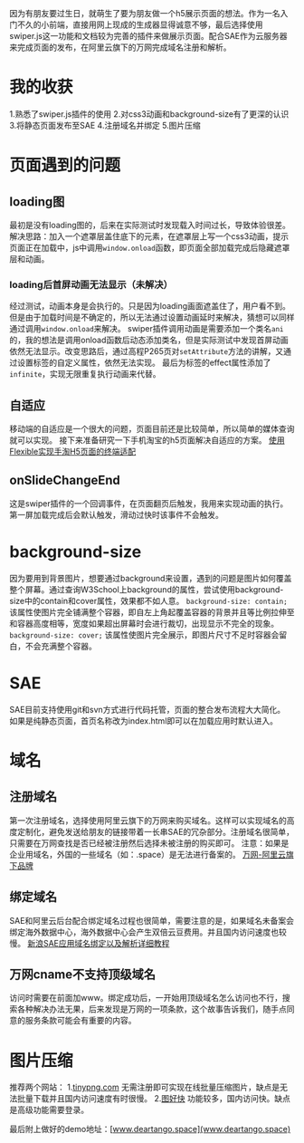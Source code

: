 因为有朋友要过生日，就萌生了要为朋友做一个h5展示页面的想法。作为一名入门不久的小前端，直接用网上现成的生成器显得诚意不够，最后选择使用swiper.js这一功能和文档较为完善的插件来做展示页面。配合SAE作为云服务器来完成页面的发布，在阿里云旗下的万网完成域名注册和解析。
<!-- more -->
# 我的收获
1.熟悉了swiper.js插件的使用
2.对css3动画和background-size有了更深的认识
3.将静态页面发布至SAE
4.注册域名并绑定
5.图片压缩

# 页面遇到的问题

## loading图
最初是没有loading图的，后来在实际测试时发现载入时间过长，导致体验很差。
解决思路：加入一个遮罩层盖住底下的元素，在遮罩层上写一个css3动画，提示页面正在加载中，js中调用`window.onload`函数，即页面全部加载完成后隐藏遮罩层和动画。

### loading后首屏动画无法显示（未解决）
经过测试，动画本身是会执行的。只是因为loading画面遮盖住了，用户看不到。但是由于加载时间是不确定的，所以无法通过设置动画延时来解决，猜想可以同样通过调用`window.onload`来解决。
swiper插件调用动画是需要添加一个类名`ani`的，我的想法是调用onload函数后动态添加类名，但是实际测试中发现首屏动画依然无法显示。改变思路后，通过高程P265页对`setAttribute`方法的讲解，又通过设置标签的自定义属性，依然无法实现。
最后为标签的effect属性添加了`infinite`，实现无限重复执行动画来代替。

## 自适应
移动端的自适应是一个很大的问题，页面目前还是比较简单，所以简单的媒体查询就可以实现。
接下来准备研究一下手机淘宝的h5页面解决自适应的方案。
[使用Flexible实现手淘H5页面的终端适配](http://www.w3cplus.com/mobile/lib-flexible-for-html5-layout.html)

## onSlideChangeEnd
这是swiper插件的一个回调事件，在页面翻页后触发，我用来实现动画的执行。第一屏加载完成后会默认触发，滑动过快时该事件不会触发。

# background-size
因为要用到背景图片，想要通过background来设置，遇到的问题是图片如何覆盖整个屏幕。通过查询W3School上background的属性，尝试使用background-size中的contain和cover属性，效果都不如人意。
`background-size: contain;`
该属性使图片完全铺满整个容器，即自左上角起覆盖容器的背景并且等比例拉伸至和容器高度相等，宽度如果超出屏幕时会进行裁切，出现显示不完全的现象。
`background-size: cover;`
该属性使图片完全展示，即图片尺寸不足时容器会留白，不会充满整个容器。

# SAE
SAE目前支持使用git和svn方式进行代码托管，页面的整合发布流程大大简化。
如果是纯静态页面，首页名称改为index.html即可以在加载应用时默认进入。

# 域名

## 注册域名
第一次注册域名，选择使用阿里云旗下的万网来购买域名。这样可以实现域名的高度定制化，避免发送给朋友的链接带着一长串SAE的冗杂部分。注册域名很简单，只需要在万网查找是否已经被注册然后选择未被注册的购买即可。
注意：如果是企业用域名，外国的一些域名（如：.space）是无法进行备案的。
[万网-阿里云旗下品牌](http://wanwang.aliyun.com/)

## 绑定域名
SAE和阿里云后台配合绑定域名过程也很简单，需要注意的是，如果域名未备案会绑定海外数据中心，海外数据中心会产生双倍云豆费用。并且国内访问速度也较慢。
[新浪SAE应用域名绑定以及解析详细教程](http://saebbs.com/forum.php?mod=viewthread&tid=31040)

## 万网cname不支持顶级域名
访问时需要在前面加www。绑定成功后，一开始用顶级域名怎么访问也不行，搜索各种解决办法无果，后来发现是万网的一项条款，这个故事告诉我们，随手点同意的服务条款可能会有重要的内容。

# 图片压缩
推荐两个网站：
1.[tinypng.com](https://tinypng.com/)
无需注册即可实现在线批量压缩图片，缺点是无法批量下载并且国内访问速度有时很慢。
2.[图好快](www.tuhaokuai.com)
功能较多，国内访问快。缺点是高级功能需要登录。

最后附上做好的demo地址：[www.deartango.space](www.deartango.space)